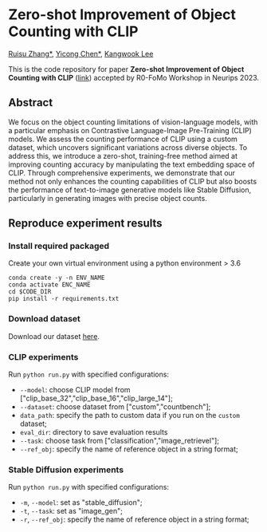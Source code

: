 # Zero-shot Improvement of Object Counting with CLIP
[Ruisu Zhang*](https://ruisu516.github.io/), [Yicong Chen*](https://bryce-chen.github.io/), [Kangwook Lee](https://kangwooklee.com/)

This is the code repository for paper **Zero-shot Improvement of Object Counting with CLIP** ([link](https://openreview.net/pdf?id=AJiBZ1BPH5)) accepted by R0-FoMo Workshop in Neurips 2023.


## Abstract
We focus on the object counting limitations of vision-language models, with a particular emphasis on Contrastive Language-Image Pre-Training (CLIP) models. 
We assess the counting performance of CLIP using a custom dataset, which uncovers significant variations across diverse objects. 
To address this, we introduce a zero-shot, training-free method aimed at improving counting accuracy by manipulating the text embedding space of CLIP. 
Through comprehensive experiments, we demonstrate that our method not only enhances the counting capabilities of CLIP but also boosts the performance of text-to-image generative models like Stable Diffusion, particularly in generating images with precise object counts.


## Reproduce experiment results
### Install required packaged
Create your own virtual environment using a python environment > 3.6
```
conda create -y -n ENV_NAME
conda activate ENC_NAME
cd $CODE_DIR
pip install -r requirements.txt
``` 
### Download dataset
Download our dataset [here](https://openreview.net/pdf?id=AJiBZ1BPH5).

### CLIP experiments
Run `python run.py` with specified configurations:
*  `--model`: choose CLIP model from ["clip_base_32","clip_base_16","clip_large_14"];
*  `--dataset`: choose dataset from ["custom","countbench"];
* `data_path`: specify the path to custom data if you run on the `custom` dataset;
* `eval_dir`: directory to save evaluation results
* `--task`: choose task from ["classification","image_retrievel"];
* `--ref_obj`: specify the name of reference object in a string format;

### Stable Diffusion experiments
Run `python run.py` with specified configurations:
* `-m`, `--model`: set as "stable_diffusion";
* `-t`, `--task`: set as "image_gen";
* `-r`, `--ref_obj`: specify the name of reference object in a string format;

